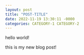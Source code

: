 ```yaml
---
layout: post
title: "POST-TITLE"
date: 2022-11-19 13:30:11 -0000
categories: CATEGORY-1 CATEGORY-2
---
```


hello world!

this is my new blog post!
